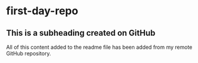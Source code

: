 # first-day-repo
## This is a subheading created on GitHub

All of this content added to the readme file has been added from my remote GitHub repository.
